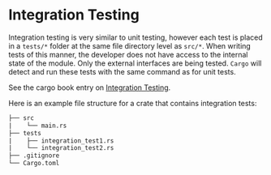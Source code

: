 # Integration Testing

Integration testing is very similar to unit testing, however each test is placed in a `tests/*`
folder at the same file directory level as `src/*`. When writing tests of this manner, the
developer does not have access to the internal state of the module. Only the external interfaces
are being tested. `Cargo` will detect and run these tests with the same command as for unit tests.

See the cargo book entry on [Integration Testing](https://doc.rust-lang.org/rust-by-example/testing/integration_testing.html).

Here is an example file structure for a crate that contains integration tests:

``` txt
├── src
|    └── main.rs
├── tests
|    ├── integration_test1.rs
|    └── integration_test2.rs
├── .gitignore
└── Cargo.toml
```
